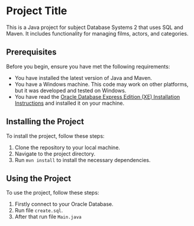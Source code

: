 # Project Title

This is a Java project for subject Database Systems 2 that uses SQL and Maven. It includes functionality for managing films, actors, and categories.

## Prerequisites

Before you begin, ensure you have met the following requirements:

* You have installed the latest version of Java and Maven.
* You have a Windows machine. This code may work on other platforms, but it was developed and tested on Windows.
* You have read the [Oracle Database Express Edition (XE) Installation Instructions](https://docs.oracle.com/en/database/oracle/oracle-database/18/xeinw/installing-oracle-database-express-edition.html) and installed it on your machine.

## Installing the Project

To install the project, follow these steps:

1. Clone the repository to your local machine.
2. Navigate to the project directory.
3. Run `mvn install` to install the necessary dependencies.

## Using the Project

To use the project, follow these steps:

1. Firstly connect to your Oracle Database.
2. Run file `create.sql`.
3. After that run file `Main.java`



